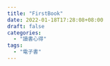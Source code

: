 ```yaml
---
title: "FirstBook"
date: 2022-01-18T17:28:08+08:00
draft: false
categories:
  - "讀書心得"
tags:
  - "電子書"
---
```


